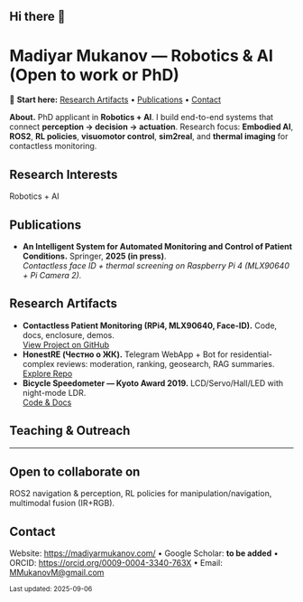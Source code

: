 ## Hi there 👋

# Madiyar Mukanov — Robotics & AI (Open to work or PhD)

🔗 **Start here:** [Research Artifacts](#research-artifacts) • [Publications](#publications) • [Contact](#contact)

**About.** PhD applicant in **Robotics + AI**. I build end-to-end systems that connect **perception → decision → actuation**. Research focus: **Embodied AI**, **ROS2**, **RL policies**, **visuomotor control**, **sim2real**, and **thermal imaging** for contactless monitoring.

## Research Interests
Robotics + AI

## Publications
- **An Intelligent System for Automated Monitoring and Control of Patient Conditions.** Springer, **2025 (in press)**.  
  _Contactless face ID + thermal screening on Raspberry Pi 4 (MLX90640 + Pi Camera 2)._

## Research Artifacts
- **Contactless Patient Monitoring (RPi4, MLX90640, Face-ID).** Code, docs, enclosure, demos.  
  [View Project on GitHub](https://github.com/MadiyarM/patient-monitoring-raspi-mlx90640)
- **HonestRE (Честно о ЖК).** Telegram WebApp + Bot for residential-complex reviews: moderation, ranking, geosearch, RAG summaries.  
  [Explore Repo](https://github.com/MadiyarM/honestre-bot) 
- **Bicycle Speedometer — Kyoto Award 2019.** LCD/Servo/Hall/LED with night-mode LDR.  
  [Code & Docs](https://github.com/MadiyarM/bike-speedometer-kyoto-2019) 

## Teaching & Outreach
---

## Open to collaborate on
ROS2 navigation & perception, RL policies for manipulation/navigation, multimodal fusion (IR+RGB).

## Contact
Website: https://madiyarmukanov.com/ • Google Scholar: **to be added** • ORCID: https://orcid.org/0009-0004-3340-763X • Email: MMukanovM@gmail.com

<sub>Last updated: 2025-09-06</sub>
